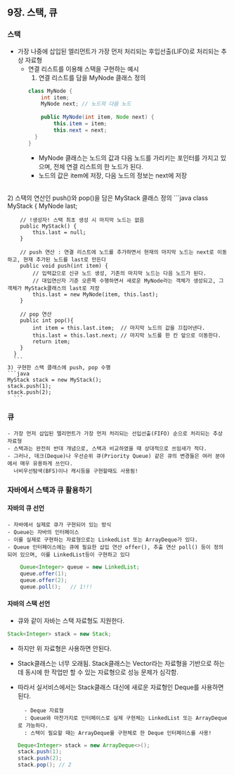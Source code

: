 ## 9장. 스택, 큐

### 스택
* 가장 나중에 삽입된 엘리먼트가 가장 먼저 처리되는 후입선출(LIFO)로 처리되는 추상 자료형
  * 연결 리스트를 이용해 스택을 구현하는 예시
    1) 연결 리스트를 담을 MyNode 클래스 정의
      ```java
      class MyNode {
          int item;
          MyNode next; // 노드의 다음 노드
        
          public MyNode(int item, Node next) {
              this.item = item;
              this.next = next;
        }
      }
      ```
    * MyNode 클래스는 노드의 값과 다음 노드를 가리키는 포인터를 가지고 있으며, 전체 연결 리스트의 한 노드가 된다.
    * 노드의 값은 item에 저장, 다음 노드의 정보는 next에 저장
<br>
    2) 스택의 연산인 push()와 pop()을 담은 MyStack 클래스 정의
      ```java
      class MyStack {
        MyNode last;
    
        // !생성자! 스택 최초 생성 시 마지막 노드는 없음
        public MyStack() {
            this.last = null;
        }   
        
        // push 연산 : 연결 리스트에 노드를 추가하면서 현재의 마지막 노드는 next로 이동하고, 현재 추가된 노드를 last로 만든다
        public void push(int item) {
            // 입력값으로 신규 노드 생성, 기존의 마지막 노드는 다음 노드가 된다.
            // 대입연산자 기준 오른쪽 수행하면서 새로운 MyNode라는 객체가 생성되고, 그 객체가 MyStack클래스의 last로 저장
            this.last = new MyNode(item, this.last);
        }   
        
        // pop 연산
        public int pop(){
            int item = this.last.item;  // 마지막 노드의 값을 끄집어낸다.
            this.last = this.last.next; // 마지막 노드를 한 칸 앞으로 이동한다.
            return item;
        }
      }
      ```
    3) 구현한 스택 클래스에 push, pop 수행
    ```java
    MyStack stack = new MyStack();
    stack.push(1);
    stack.push(2);
      ```

### 큐
    - 가장 먼저 삽입된 엘리먼트가 가장 먼저 처리되는 선입선출(FIFO) 순으로 처리되는 추상 자료형
    - 스택과는 완전히 반대 개념으로, 스택과 비교하였을 때 상대적으로 쓰임새가 적다.
    - 그러나, 데크(Deque)나 우선순위 큐(Priority Queue) 같은 큐의 변경들은 여러 분야에서 매우 유용하게 쓰인다.
      너비우선탐색(BFS)이나 캐시등을 구현할때도 사용됨!

### 자바에서 스택과 큐 활용하기
#### 자바의 큐 선언
    - 자바에서 실제로 큐가 구현되어 있는 방식
    - Queue는 자바의 인터페이스
    - 이를 실제로 구현하는 자료형으로는 LinkedList 또는 ArrayDeque가 있다.
    - Queue 인터페이스에는 큐에 필요한 삽입 연산 offer(), 추출 연산 poll() 등이 정의 되어 있으며, 이를 LinkedList등이 구현하고 있다

```java
    Queue<Integer> queue = new LinkedList;
    queue.offer(1);
    queue.offer(2);
    queue.poll();   // 1!!!
```
    
#### 자바의 스택 선언
* 큐와 같이 자바는 스택 자료형도 지원한다.

```java
Stack<Integer> stack = new Stack;
```
* 하지만 위 자료형은 사용하면 안된다. 
* Stack클래스는 너무 오래됨. Stack클래스는 Vector라는 자료형을 기반으로 하는데 동시에 한 작업만 할 수 있는 자료형으로 성능 문제가 심각함.
* 따라서 실서비스에서는 Stack클래스 대신에 새로운 자료형인 Deque를 사용하면 된다.

        - Deque 자료형
        : Queue와 마찬가지로 인터페이스로 실제 구현체는 LinkedList 또는 ArrayDeque로 가능하다.
        : 스택이 필요할 때는 ArrayDeque를 구현체로 한 Deque 인터페이스를 사용!

    ```java
    Deque<Integer> stack = new ArrayDeque<>();
    stack.push(1);
    stack.push(2);
    stack.pop(); // 2
    ```
